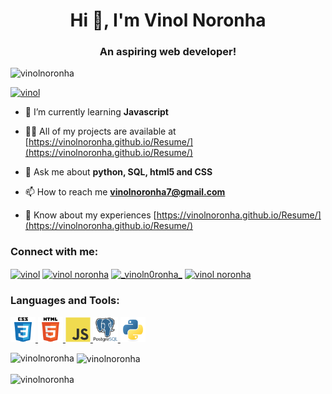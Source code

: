 <h1 align="center">Hi 👋, I'm Vinol Noronha</h1>
<h3 align="center">An aspiring web developer!</h3>

<p align="left"> <img src="https://komarev.com/ghpvc/?username=vinolnoronha&label=Profile%20views&color=0e75b6&style=flat" alt="vinolnoronha" /> </p>

<p align="left"> <a href="https://twitter.com/vinol" target="blank"><img src="https://img.shields.io/twitter/follow/vinol?logo=twitter&style=for-the-badge" alt="vinol" /></a> </p>

- 🌱 I’m currently learning **Javascript**

- 👨‍💻 All of my projects are available at [https://vinolnoronha.github.io/Resume/](https://vinolnoronha.github.io/Resume/)

- 💬 Ask me about **python, SQL, html5 and CSS**

- 📫 How to reach me **vinolnoronha7@gmail.com**

- 📄 Know about my experiences [https://vinolnoronha.github.io/Resume/](https://vinolnoronha.github.io/Resume/)

<h3 align="left">Connect with me:</h3>
<p align="left">
<a href="https://twitter.com/vinol" target="blank"><img align="center" src="https://raw.githubusercontent.com/rahuldkjain/github-profile-readme-generator/master/src/images/icons/Social/twitter.svg" alt="vinol" height="30" width="40" /></a>
<a href="https://linkedin.com/in/vinol noronha" target="blank"><img align="center" src="https://raw.githubusercontent.com/rahuldkjain/github-profile-readme-generator/master/src/images/icons/Social/linked-in-alt.svg" alt="vinol noronha" height="30" width="40" /></a>
<a href="https://instagram.com/_vinoln0ronha_" target="blank"><img align="center" src="https://raw.githubusercontent.com/rahuldkjain/github-profile-readme-generator/master/src/images/icons/Social/instagram.svg" alt="_vinoln0ronha_" height="30" width="40" /></a>
<a href="https://www.youtube.com/c/vinol noronha" target="blank"><img align="center" src="https://raw.githubusercontent.com/rahuldkjain/github-profile-readme-generator/master/src/images/icons/Social/youtube.svg" alt="vinol noronha" height="30" width="40" /></a>
</p>

<h3 align="left">Languages and Tools:</h3>
<p align="left"> <a href="https://www.w3schools.com/css/" target="_blank" rel="noreferrer"> <img src="https://raw.githubusercontent.com/devicons/devicon/master/icons/css3/css3-original-wordmark.svg" alt="css3" width="40" height="40"/> </a> <a href="https://www.w3.org/html/" target="_blank" rel="noreferrer"> <img src="https://raw.githubusercontent.com/devicons/devicon/master/icons/html5/html5-original-wordmark.svg" alt="html5" width="40" height="40"/> </a> <a href="https://developer.mozilla.org/en-US/docs/Web/JavaScript" target="_blank" rel="noreferrer"> <img src="https://raw.githubusercontent.com/devicons/devicon/master/icons/javascript/javascript-original.svg" alt="javascript" width="40" height="40"/> </a> <a href="https://www.postgresql.org" target="_blank" rel="noreferrer"> <img src="https://raw.githubusercontent.com/devicons/devicon/master/icons/postgresql/postgresql-original-wordmark.svg" alt="postgresql" width="40" height="40"/> </a> <a href="https://www.python.org" target="_blank" rel="noreferrer"> <img src="https://raw.githubusercontent.com/devicons/devicon/master/icons/python/python-original.svg" alt="python" width="40" height="40"/> </a> </p>

<p><img align="left" src="https://github-readme-stats.vercel.app/api/top-langs?username=vinolnoronha&show_icons=true&locale=en&layout=compact" alt="vinolnoronha" /></p>

<p>&nbsp;<img align="center" src="https://github-readme-stats.vercel.app/api?username=vinolnoronha&show_icons=true&locale=en" alt="vinolnoronha" /></p>

<p><img align="center" src="https://github-readme-streak-stats.herokuapp.com/?user=vinolnoronha&" alt="vinolnoronha" /></p>

<!---
VinolNoronha/VinolNoronha is a ✨ special ✨ repository because its `README.md` (this file) appears on your GitHub profile.
You can click the Preview link to take a look at your changes.
--->
